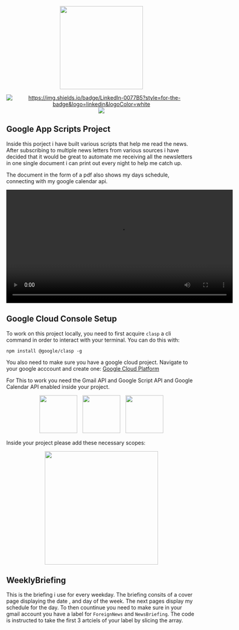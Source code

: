 <p align="center">
    <!-- You can add your logo in the _src_ below -->
    <img src="https://external-content.duckduckgo.com/iu/?u=https%3A%2F%2Fmichimani.net%2Fimages%2Fog%2Fec-google-apps-script.jpg&f=1&nofb=1&ipt=03df49dbe036fa97f96591e6f0d8cedfc020743ec7440f5cbd58ae2665d8a065&ipo=images" style="height: 220px;"/>
</p>

<p align="center">
<a href="https://www.linkedin.com/in/baptiste-fernandez-%E5%B0%8F%E7%99%BD-0a958630/" target="blank"><img src="https://img.shields.io/badge/LinkedIn-0077B5?style=for-the-badge&logo=linkedin&logoColor=white" alt="https://img.shields.io/badge/LinkedIn-0077B5?style=for-the-badge&logo=linkedin&logoColor=white"  /></a>
  <img src="https://img.shields.io/badge/LICENSE-Apache-green"  />
</p>


## Google App Scripts Project
Inside this porject i have built various scripts that help me read the news. After subscribing to multiple news letters from various sources i have decided that it would be great to automate me receiving all the newsletters in one single document i can print out every night to help me catch up. 

The document in the form of a pdf also shows my days schedule, connecting with my google calendar api.

<video width="600" controls>
  <source src="" type="video/mp4">
  Your browser does not support the video tag.
</video>

## Google Cloud Console Setup
To work on this project locally, you need to first acquire `clasp` a cli command in order to interact with your terminal. You can do this with:
```
npm install @google/clasp -g
```
You also need to make sure you have a google cloud project. Navigate to your google acccount and create one:
<a href="https://console.cloud.google.com/">Google Cloud Platform</a>

For This to work you need  the Gmail API and Google Script API and Google Calendar API enabled inside your project.
<p align="center">
    <img src="https://github.com/user-attachments/assets/d67731bf-1635-4655-90ca-e85ca6436523" style="height: 100px; margin-right: 10px;" />
    <img src="https://github.com/user-attachments/assets/4e51ecd3-880b-4dd0-a8f1-71e305ffe394" style="height: 100px; margin-right: 10px;" />
    <img src="https://github.com/user-attachments/assets/594c4a2c-71d2-4bba-8712-e0c2f527058f" style="height: 100px;" />
</p>

Inside your project please add these necessary scopes:
<p align="center">
    <img src="https://github.com/user-attachments/assets/3064e9f6-aa3b-42fc-9e25-3dd278f6a6c8" style="height: 300px;" />
</p>


## WeeklyBriefing
This is the briefing i use for every weekday. The briefing consits of a cover page displaying the date , and day of the week. The next pages display my schedule for the day. 
To then countinue you need to make sure in your gmail account you have a label for `ForeignNews` and `NewsBriefing`. 
The code is instructed to take the first 3 artciels of your label by slicing the array. 









